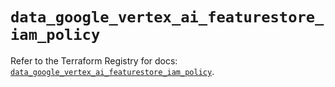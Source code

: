 # `data_google_vertex_ai_featurestore_iam_policy`

Refer to the Terraform Registry for docs: [`data_google_vertex_ai_featurestore_iam_policy`](https://registry.terraform.io/providers/hashicorp/google-beta/5.43.0/docs/data-sources/google_vertex_ai_featurestore_iam_policy).
